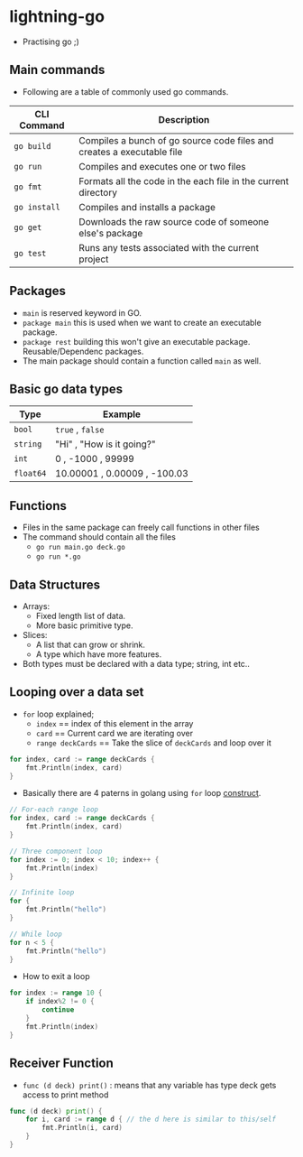 # lightning-go

- Practising go ;)


## Main commands

- Following are a table of commonly used go commands.

| CLI Command | Description |
| ----- | ----- |
| `go build` | Compiles a bunch of go source code files and creates a executable file |
| `go run` | Compiles and executes one or two files |
| `go fmt` | Formats all the code in the each file in the current directory |
| `go install` | Compiles and installs a package |
| `go get` | Downloads the raw source code of someone else's package |
| `go test` | Runs any tests associated with the current project |


## Packages

- `main` is reserved keyword in GO.
- `package main` this is used when we want to create an executable package.
- `package rest` building this won't give an executable package. Reusable/Dependenc packages.
- The main package should contain a function called `main` as well.


## Basic go data types

| Type | Example |
| ----- | ----- |
| `bool` | `true` , `false` |
| `string` | "Hi" , "How is it going?" |
| `int` | 0 , -1000 , 99999 |
| `float64` | 10.00001 , 0.00009 , -100.03 |


## Functions

- Files in the same package can freely call functions in other files
- The command should contain all the files
    - `go run main.go deck.go`
    - `go run *.go`


## Data Structures

- Arrays:
    - Fixed length list of data.
    - More basic primitive type.
- Slices:
    - A list that can grow or shrink.
    - A type which have more features.
- Both types must be declared with a data type; string, int etc..


## Looping over a data set

- `for` loop explained;
    - `index` == index of this element in the array
    - `card` == Current card we are iterating over
    - `range deckCards` == Take the slice of `deckCards` and loop over it

```go
for index, card := range deckCards {
	fmt.Println(index, card)
}
```

- Basically there are 4 paterns in golang using `for` loop [construct](https://yourbasic.org/golang/for-loop/).

```go
// For-each range loop
for index, card := range deckCards {
	fmt.Println(index, card)
}

// Three component loop
for index := 0; index < 10; index++ {
    fmt.Println(index)
}

// Infinite loop
for {
    fmt.Println("hello")
}

// While loop
for n < 5 {
    fmt.Println("hello")
}
```

- How to exit a loop

```go
for index := range 10 {
    if index%2 != 0 {
        continue
    }
    fmt.Println(index)
}
```

## Receiver Function

- `func (d deck) print()` : means that any variable has type deck gets access to print method

```go
func (d deck) print() {
	for i, card := range d { // the d here is similar to this/self
		fmt.Println(i, card)
	}
}
```


